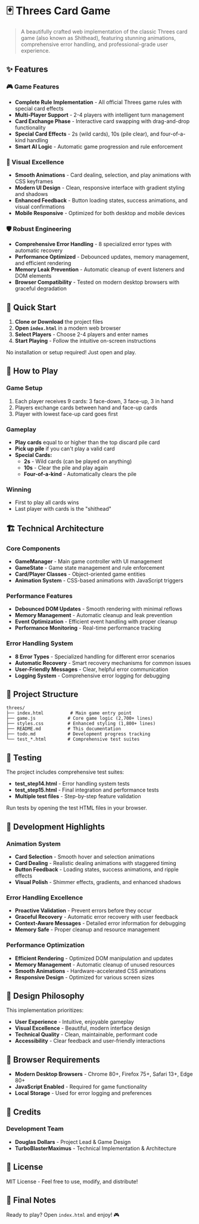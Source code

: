 # 🃏 Threes Card Game

> A beautifully crafted web implementation of the classic Threes card game (also known as Shithead), featuring stunning animations, comprehensive error handling, and professional-grade user experience.

## ✨ Features

### 🎮 Game Features

- **Complete Rule Implementation** - All official Threes game rules with special card effects
- **Multi-Player Support** - 2-4 players with intelligent turn management
- **Card Exchange Phase** - Interactive card swapping with drag-and-drop functionality
- **Special Card Effects** - 2s (wild cards), 10s (pile clear), and four-of-a-kind handling
- **Smart AI Logic** - Automatic game progression and rule enforcement

### 🎨 Visual Excellence

- **Smooth Animations** - Card dealing, selection, and play animations with CSS keyframes
- **Modern UI Design** - Clean, responsive interface with gradient styling and shadows
- **Enhanced Feedback** - Button loading states, success animations, and visual confirmations
- **Mobile Responsive** - Optimized for both desktop and mobile devices

### 🛡️ Robust Engineering

- **Comprehensive Error Handling** - 8 specialized error types with automatic recovery
- **Performance Optimized** - Debounced updates, memory management, and efficient rendering
- **Memory Leak Prevention** - Automatic cleanup of event listeners and DOM elements
- **Browser Compatibility** - Tested on modern desktop browsers with graceful degradation

## 🚀 Quick Start

1. **Clone or Download** the project files
2. **Open `index.html`** in a modern web browser
3. **Select Players** - Choose 2-4 players and enter names
4. **Start Playing** - Follow the intuitive on-screen instructions

No installation or setup required! Just open and play.

## 🎯 How to Play

### Game Setup

1. Each player receives 9 cards: 3 face-down, 3 face-up, 3 in hand
2. Players exchange cards between hand and face-up cards
3. Player with lowest face-up card goes first

### Gameplay

- **Play cards** equal to or higher than the top discard pile card
- **Pick up pile** if you can't play a valid card
- **Special Cards:**
  - **2s** - Wild cards (can be played on anything)
  - **10s** - Clear the pile and play again
  - **Four-of-a-kind** - Automatically clears the pile

### Winning

- First to play all cards wins
- Last player with cards is the "shithead"

## 🏗️ Technical Architecture

### Core Components

- **GameManager** - Main game controller with UI management
- **GameState** - Game state management and rule enforcement
- **Card/Player Classes** - Object-oriented game entities
- **Animation System** - CSS-based animations with JavaScript triggers

### Performance Features

- **Debounced DOM Updates** - Smooth rendering with minimal reflows
- **Memory Management** - Automatic cleanup and leak prevention
- **Event Optimization** - Efficient event handling with proper cleanup
- **Performance Monitoring** - Real-time performance tracking

### Error Handling System

- **8 Error Types** - Specialized handling for different error scenarios
- **Automatic Recovery** - Smart recovery mechanisms for common issues
- **User-Friendly Messages** - Clear, helpful error communication
- **Logging System** - Comprehensive error logging for debugging

## 📁 Project Structure

```
threes/
├── index.html          # Main game entry point
├── game.js            # Core game logic (2,700+ lines)
├── styles.css         # Enhanced styling (1,800+ lines)
├── README.md          # This documentation
├── todo.md            # Development progress tracking
└── test_*.html        # Comprehensive test suites
```

## 🧪 Testing

The project includes comprehensive test suites:

- **test_step14.html** - Error handling system tests
- **test_step15.html** - Final integration and performance tests
- **Multiple test files** - Step-by-step feature validation

Run tests by opening the test HTML files in your browser.

## 🌟 Development Highlights

### Animation System

- **Card Selection** - Smooth hover and selection animations
- **Card Dealing** - Realistic dealing animations with staggered timing
- **Button Feedback** - Loading states, success animations, and ripple effects
- **Visual Polish** - Shimmer effects, gradients, and enhanced shadows

### Error Handling Excellence

- **Proactive Validation** - Prevent errors before they occur
- **Graceful Recovery** - Automatic error recovery with user feedback
- **Context-Aware Messages** - Detailed error information for debugging
- **Memory Safe** - Proper cleanup and resource management

### Performance Optimization

- **Efficient Rendering** - Optimized DOM manipulation and updates
- **Memory Management** - Automatic cleanup of unused resources
- **Smooth Animations** - Hardware-accelerated CSS animations
- **Responsive Design** - Optimized for various screen sizes

## 🎨 Design Philosophy

This implementation prioritizes:

- **User Experience** - Intuitive, enjoyable gameplay
- **Visual Excellence** - Beautiful, modern interface design
- **Technical Quality** - Clean, maintainable, performant code
- **Accessibility** - Clear feedback and user-friendly interactions

## 🔧 Browser Requirements

- **Modern Desktop Browsers** - Chrome 80+, Firefox 75+, Safari 13+, Edge 80+
- **JavaScript Enabled** - Required for game functionality
- **Local Storage** - Used for error logging and preferences

## 👥 Credits

### Development Team

- **Douglas Dollars** - Project Lead & Game Design
- **TurboBlasterMaximus** - Technical Implementation & Architecture

## 📄 License

MIT License - Feel free to use, modify, and distribute!

## 🎉 Final Notes

Ready to play? Open `index.html` and enjoy! 🎮
